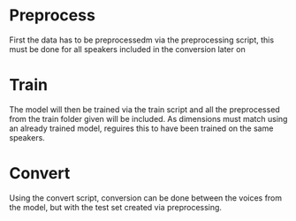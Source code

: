 # Preprocess
First the data has to be preprocessedm via the preprocessing script, this must be done for all speakers included in the conversion later on

# Train
The model will then be trained via the train script and all the preprocessed from the train folder given will be included. As dimensions must match using an already trained model, reguires this to have been trained on the same speakers.

# Convert
Using the convert script, conversion can be done between the voices from the model, but with the test set created via preprocessing.
